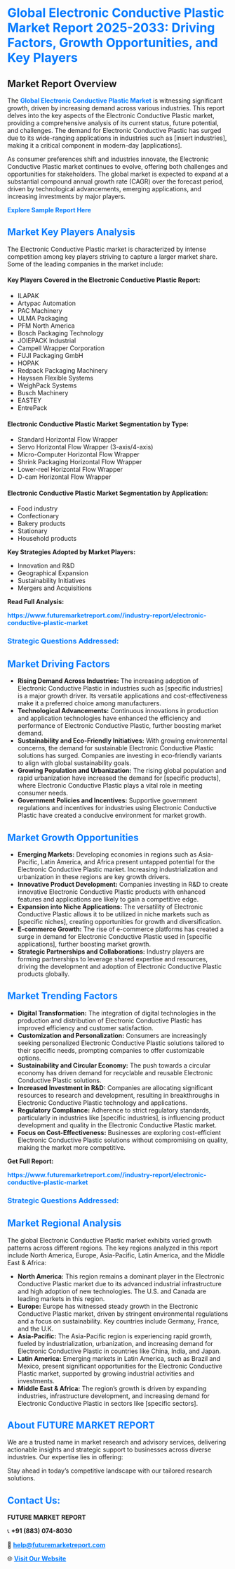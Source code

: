 <h1 style="color: #007BFF;">Global Electronic Conductive Plastic Market Report 2025-2033: Driving Factors, Growth Opportunities, and Key Players</h1>

<section id="overview">
<h2>Market Report Overview</h2>
<p>The <a href="https://www.futuremarketreport.com//industry-report/electronic-conductive-plastic-market" style="color: #007BFF; text-decoration: none;"><strong>Global Electronic Conductive Plastic Market</strong></a> is witnessing significant growth, driven by increasing demand across various industries. This report delves into the key aspects of the Electronic Conductive Plastic market, providing a comprehensive analysis of its current status, future potential, and challenges. The demand for Electronic Conductive Plastic has surged due to its wide-ranging applications in industries such as [insert industries], making it a critical component in modern-day [applications].</p>
<p>As consumer preferences shift and industries innovate, the Electronic Conductive Plastic market continues to evolve, offering both challenges and opportunities for stakeholders. The global market is expected to expand at a substantial compound annual growth rate (CAGR) over the forecast period, driven by technological advancements, emerging applications, and increasing investments by major players.</p>
</section>

<section id="overview">
<p><a href="https://www.futuremarketreport.com//request-sample/reportId=76464" style="color: #007BFF; text-decoration: none;"><strong>Explore Sample Report Here</strong></a></p>
</section>

<section id="key-players">
<h2 style="color: #007BFF;">Market Key Players Analysis</h2>
<p>The Electronic Conductive Plastic market is characterized by intense competition among key players striving to capture a larger market share. Some of the leading companies in the market include:</p>
<h4>Key Players Covered in the Electronic Conductive Plastic Report:</h4>
<ul><li>ILAPAK</li><li>Artypac Automation</li><li>PAC Machinery</li><li>ULMA Packaging</li><li>PFM North America</li><li>Bosch Packaging Technology</li><li>JOIEPACK Industrial</li><li>Campell Wrapper Corporation</li><li>FUJI Packaging GmbH</li><li>HOPAK</li><li>Redpack Packaging Machinery</li><li>Hayssen Flexible Systems</li><li>WeighPack Systems</li><li>Busch Machinery</li><li>EASTEY</li><li>EntrePack</li></ul>
<h4>Electronic Conductive Plastic Market Segmentation by Type:</h4>
<ul><li>Standard Horizontal Flow Wrapper</li><li>Servo Horizontal Flow Wrapper (3-axis/4-axis)</li><li>Micro-Computer Horizontal Flow Wrapper</li><li>Shrink Packaging Horizontal Flow Wrapper</li><li>Lower-reel Horizontal Flow Wrapper</li><li>D-cam Horizontal Flow Wrapper</li></ul>

<h4>Electronic Conductive Plastic Market Segmentation by Application:</h4>
<ul><li>Food industry</li><li>Confectionary</li><li>Bakery products</li><li>Stationary</li><li>Household products</li></ul>
<p><strong>Key Strategies Adopted by Market Players:</strong></p>
<ul>
<li>Innovation and R&D</li>
<li>Geographical Expansion</li>
<li>Sustainability Initiatives</li>
<li>Mergers and Acquisitions</li>
</ul>
</section>

<section>
<p><strong>Read Full Analysis: </strong></p><a href="https://www.futuremarketreport.com//industry-report/electronic-conductive-plastic-market" style="color: #007BFF; text-decoration: none;"><strong>https://www.futuremarketreport.com//industry-report/electronic-conductive-plastic-market</strong></a>
<h3 style="color: #007BFF;">Strategic Questions Addressed:</h3>
</section>

<section id="driving-factors">
<h2 style="color: #007BFF;">Market Driving Factors</h2>
<ul>
<li><strong>Rising Demand Across Industries:</strong> The increasing adoption of Electronic Conductive Plastic in industries such as [specific industries] is a major growth driver. Its versatile applications and cost-effectiveness make it a preferred choice among manufacturers.</li>
<li><strong>Technological Advancements:</strong> Continuous innovations in production and application technologies have enhanced the efficiency and performance of Electronic Conductive Plastic, further boosting market demand.</li>
<li><strong>Sustainability and Eco-Friendly Initiatives:</strong> With growing environmental concerns, the demand for sustainable Electronic Conductive Plastic solutions has surged. Companies are investing in eco-friendly variants to align with global sustainability goals.</li>
<li><strong>Growing Population and Urbanization:</strong> The rising global population and rapid urbanization have increased the demand for [specific products], where Electronic Conductive Plastic plays a vital role in meeting consumer needs.</li>
<li><strong>Government Policies and Incentives:</strong> Supportive government regulations and incentives for industries using Electronic Conductive Plastic have created a conducive environment for market growth.</li>
</ul>
</section>

<section id="growth-opportunities">
<h2 style="color: #007BFF;">Market Growth Opportunities</h2>
<ul>
<li><strong>Emerging Markets:</strong> Developing economies in regions such as Asia-Pacific, Latin America, and Africa present untapped potential for the Electronic Conductive Plastic market. Increasing industrialization and urbanization in these regions are key growth drivers.</li>
<li><strong>Innovative Product Development:</strong> Companies investing in R&D to create innovative Electronic Conductive Plastic products with enhanced features and applications are likely to gain a competitive edge.</li>
<li><strong>Expansion into Niche Applications:</strong> The versatility of Electronic Conductive Plastic allows it to be utilized in niche markets such as [specific niches], creating opportunities for growth and diversification.</li>
<li><strong>E-commerce Growth:</strong> The rise of e-commerce platforms has created a surge in demand for Electronic Conductive Plastic used in [specific applications], further boosting market growth.</li>
<li><strong>Strategic Partnerships and Collaborations:</strong> Industry players are forming partnerships to leverage shared expertise and resources, driving the development and adoption of Electronic Conductive Plastic products globally.</li>
</ul>
</section>

<section id="trending-factors">
<h2 style="color: #007BFF;">Market Trending Factors</h2>
<ul>
<li><strong>Digital Transformation:</strong> The integration of digital technologies in the production and distribution of Electronic Conductive Plastic has improved efficiency and customer satisfaction.</li>
<li><strong>Customization and Personalization:</strong> Consumers are increasingly seeking personalized Electronic Conductive Plastic solutions tailored to their specific needs, prompting companies to offer customizable options.</li>
<li><strong>Sustainability and Circular Economy:</strong> The push towards a circular economy has driven demand for recyclable and reusable Electronic Conductive Plastic solutions.</li>
<li><strong>Increased Investment in R&D:</strong> Companies are allocating significant resources to research and development, resulting in breakthroughs in Electronic Conductive Plastic technology and applications.</li>
<li><strong>Regulatory Compliance:</strong> Adherence to strict regulatory standards, particularly in industries like [specific industries], is influencing product development and quality in the Electronic Conductive Plastic market.</li>
<li><strong>Focus on Cost-Effectiveness:</strong> Businesses are exploring cost-efficient Electronic Conductive Plastic solutions without compromising on quality, making the market more competitive.</li>
</ul>
</section>

<section>
<p><strong>Get Full Report: </strong></p><a href="https://www.futuremarketreport.com//industry-report/electronic-conductive-plastic-market" style="color: #007BFF; text-decoration: none;"><strong>https://www.futuremarketreport.com//industry-report/electronic-conductive-plastic-market</strong></a>
<h3 style="color: #007BFF;">Strategic Questions Addressed:</h3>
</section>


<section id="regional-analysis">
<h2 style="color: #007BFF;">Market Regional Analysis</h2>
<p>The global Electronic Conductive Plastic market exhibits varied growth patterns across different regions. The key regions analyzed in this report include North America, Europe, Asia-Pacific, Latin America, and the Middle East & Africa:</p>
<ul>
<li><strong>North America:</strong> This region remains a dominant player in the Electronic Conductive Plastic market due to its advanced industrial infrastructure and high adoption of new technologies. The U.S. and Canada are leading markets in this region.</li>
<li><strong>Europe:</strong> Europe has witnessed steady growth in the Electronic Conductive Plastic market, driven by stringent environmental regulations and a focus on sustainability. Key countries include Germany, France, and the U.K.</li>
<li><strong>Asia-Pacific:</strong> The Asia-Pacific region is experiencing rapid growth, fueled by industrialization, urbanization, and increasing demand for Electronic Conductive Plastic in countries like China, India, and Japan.</li>
<li><strong>Latin America:</strong> Emerging markets in Latin America, such as Brazil and Mexico, present significant opportunities for the Electronic Conductive Plastic market, supported by growing industrial activities and investments.</li>
<li><strong>Middle East & Africa:</strong> The region’s growth is driven by expanding industries, infrastructure development, and increasing demand for Electronic Conductive Plastic in sectors like [specific sectors].</li>
</ul>
</section>

<footer>
<h2 style="color: #007BFF;">About FUTURE MARKET REPORT</h2>
<p>We are a trusted name in market research and advisory services, delivering actionable insights and strategic support to businesses across diverse industries. Our expertise lies in offering:</p>

<p>Stay ahead in today’s competitive landscape with our tailored research solutions.</p>

<h2 style="color: #007BFF;">Contact Us:</h2>
<p><strong>FUTURE MARKET REPORT</strong></p>
<p>📞 <strong>+91 (883) 074-8030</strong></p>
<p>📧 <strong><a href="mailto:help@futuremarketreport.com" style="color: #007BFF;">help@futuremarketreport.com</a></strong></p>
<p>🌐 <strong><a href="https://www.futuremarketreport.com/" style="color: #007BFF;">Visit Our Website</a></strong></p>
</footer>